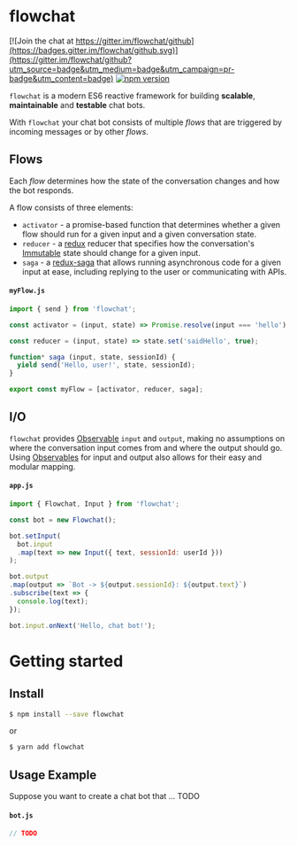 # flowchat

[![Join the chat at https://gitter.im/flowchat/github](https://badges.gitter.im/flowchat/github.svg)](https://gitter.im/flowchat/github?utm_source=badge&utm_medium=badge&utm_campaign=pr-badge&utm_content=badge) [![npm version](https://img.shields.io/npm/v/flowchat.svg?style=flat-square)](https://www.npmjs.com/package/flowchat)

`flowchat` is a modern ES6 reactive framework for building **scalable**, **maintainable** and **testable** chat bots.

With `flowchat` your chat bot consists of multiple *flows* that are triggered by incoming messages or by other *flows*.

## Flows

Each *flow* determines how the state of the conversation changes and how the bot responds.

A flow consists of three elements:

* `activator` - a promise-based function that determines whether a given flow should run for a given input and a given conversation state.
* `reducer` - a [redux](https://github.com/reactjs/redux) reducer that specifies how the conversation's [Immutable](https://facebook.github.io/immutable-js/) state should change for a given input.
* `saga` - a [redux-saga](https://github.com/redux-saga/redux-saga) that allows running asynchronous code for a given input at ease, including replying to the user or communicating with APIs.

#### `myFlow.js`

```javascript
import { send } from 'flowchat';

const activator = (input, state) => Promise.resolve(input === 'hello');

const reducer = (input, state) => state.set('saidHello', true);

function* saga (input, state, sessionId) {
  yield send('Hello, user!', state, sessionId);
}

export const myFlow = [activator, reducer, saga];
```

## I/O

`flowchat` provides [Observable](http://reactivex.io/documentation/observable.html) `input` and `output`, making no assumptions on where the conversation input comes from and where the output should go. Using [Observables](http://reactivex.io/documentation/observable.html) for input and output also allows for their easy and modular mapping.

#### `app.js`

```javascript
import { Flowchat, Input } from 'flowchat';

const bot = new Flowchat();

bot.setInput(
  bot.input
  .map(text => new Input({ text, sessionId: userId }))
);

bot.output
.map(output => `Bot -> ${output.sessionId}: ${output.text}`)
.subscribe(text => {
  console.log(text);
});

bot.input.onNext('Hello, chat bot!');
```

# Getting started

## Install

```sh
$ npm install --save flowchat
```
or

```sh
$ yarn add flowchat
```

## Usage Example

Suppose you want to create a chat bot that ...
TODO

#### `bot.js`

```javascript
// TODO
```
